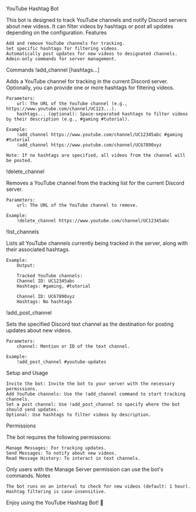 YouTube Hashtag Bot

This bot is designed to track YouTube channels and notify Discord servers about new videos. It can filter videos by hashtags or post all updates depending on the configuration.
Features

    Add and remove YouTube channels for tracking.
    Set specific hashtags for filtering videos.
    Automatically post updates for new videos to designated channels.
    Admin-only commands for server management.

Commands
!add_channel <url> [hashtags...]

Adds a YouTube channel for tracking in the current Discord server. Optionally, you can provide one or more hashtags for filtering videos.

    Parameters:
        url: The URL of the YouTube channel (e.g., https://www.youtube.com/channel/UC123...).
        hashtags... (optional): Space-separated hashtags to filter videos by their description (e.g., #gaming #tutorial).

    Example:
        !add_channel https://www.youtube.com/channel/UC12345abc #gaming #tutorial
        !add_channel https://www.youtube.com/channel/UC67890xyz

    Note: If no hashtags are specified, all videos from the channel will be posted.

!delete_channel <url>

Removes a YouTube channel from the tracking list for the current Discord server.

    Parameters:
        url: The URL of the YouTube channel to remove.

    Example:
        !delete_channel https://www.youtube.com/channel/UC12345abc

!list_channels

Lists all YouTube channels currently being tracked in the server, along with their associated hashtags.

    Example:
        Output:

        Tracked YouTube channels:
        Channel ID: UC12345abc
        Hashtags: #gaming, #tutorial

        Channel ID: UC67890xyz
        Hashtags: No hashtags

!add_post_channel <channel>

Sets the specified Discord text channel as the destination for posting updates about new videos.

    Parameters:
        channel: Mention or ID of the text channel.

    Example:
        !add_post_channel #youtube-updates

Setup and Usage

    Invite the bot: Invite the bot to your server with the necessary permissions.
    Add YouTube channels: Use the !add_channel command to start tracking channels.
    Set a post channel: Use !add_post_channel to specify where the bot should send updates.
    Optional: Use hashtags to filter videos by description.

Permissions

The bot requires the following permissions:

    Manage Messages: For tracking updates.
    Send Messages: To notify about new videos.
    Read Message History: To interact in text channels.

Only users with the Manage Server permission can use the bot's commands.
Notes

    The bot runs on an interval to check for new videos (default: 1 hour).
    Hashtag filtering is case-insensitive.

Enjoy using the YouTube Hashtag Bot! 🎥
